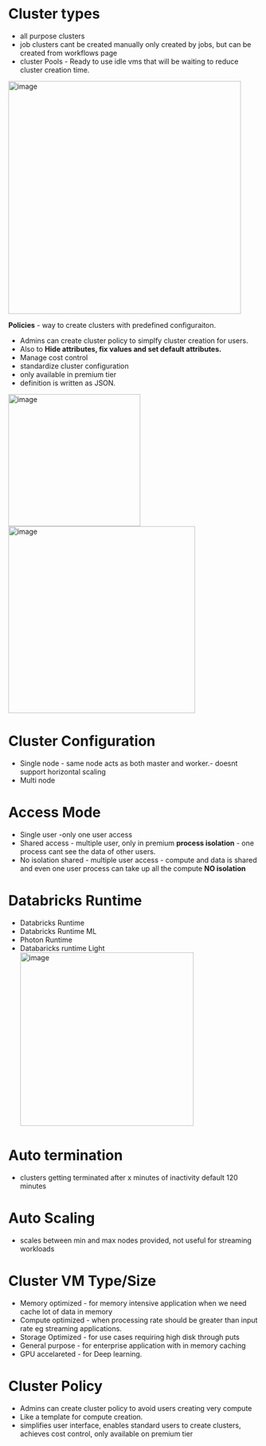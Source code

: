 # Cluster types
- all purpose clusters
- job clusters cant be created manually only created by jobs, but can be created from workflows page
- cluster Pools - Ready to use idle vms that will be waiting to reduce cluster creation time.

<img width="467" alt="image" src="https://github.com/deepakgowtham/Datascience_Basics/assets/47908891/17c4c323-a526-4c8e-adb8-a01419e236aa">

**Policies** - way to create clusters with predefined configuraiton.
- Admins can create cluster policy to simplfy cluster creation for users.
- Also to **Hide attributes, fix values and set default attributes.**
- Manage cost control
- standardize cluster configuration
- only available in premium tier
- definition is written as JSON.
  
<img width="265" alt="image" src="https://github.com/deepakgowtham/Datascience_Basics/assets/47908891/d46823c3-e47e-4466-9fca-88da35d4db2c">

<img width="375" alt="image" src="https://github.com/deepakgowtham/Datascience_Basics/assets/47908891/dbc19e3d-dbb2-4e0d-96c1-473ef90b284c">


# Cluster Configuration
- Single node - same node acts as both master and worker.- doesnt support horizontal scaling
- Multi node
#  Access Mode
- Single user -only one user access
- Shared access  - multiple user, only in premium  **process isolation** - one process cant see the data of other users.
- No isolation shared - multiple user access - compute and data is shared and even one user process can take up all the compute **NO isolation**

# Databricks Runtime
- Databricks Runtime
- Databricks Runtime ML
- Photon Runtime
- Databaricks runtime Light
  <img width="348" alt="image" src="https://github.com/deepakgowtham/Datascience_Basics/assets/47908891/ecf618e6-f2bf-480d-b4be-941071a3e52d">
# Auto termination
- clusters getting terminated after x minutes of inactivity default 120 minutes

# Auto Scaling
- scales between min and max nodes provided, not useful for streaming workloads

# Cluster VM Type/Size
- Memory optimized - for memory intensive application when we need cache lot of data in memory
- Compute optimized - when processing rate should be greater than input rate eg streaming applications.
- Storage Optimized - for use cases requiring high disk through puts
- General purpose - for enterprise application with in memory caching
- GPU accelareted - for Deep learning.

# Cluster Policy
- Admins can create cluster policy to avoid users creating very compute
- Like a template for compute creation.
- simplifies user interface, enables standard users to create clusters, achieves cost control, only available on premium tier




